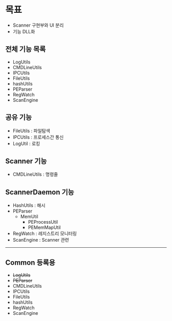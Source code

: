 # 목표

- Scanner 구현부와 UI 분리
- 기능 DLL화

## 전체 기능 목록

- LogUtils
- CMDLineUtils
- IPCUtils
- FileUtils
- hashUtils
- PEParser
- RegWatch
- ScanEngine

## 공유 기능

- FileUtils : 파일탐색
- IPCUtils : 프로세스간 통신
- LogUtil : 로킹

## Scanner 기능

- CMDLineUtils : 명령줄

## ScannerDaemon 기능

- HashUtils : 해시
- PEParser
    - MemUtil
        - PEProcessUtil
        - PEMemMapUtil
- RegWatch : 레지스트리 모니터링
- ScanEngine : Scanner 관련

---

## Common 등록용

- ~~LogUtils~~
- ~~PEParser~~
- CMDLineUtils
- IPCUtils
- FileUtils
- hashUtils
- RegWatch
- ScanEngine